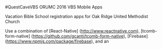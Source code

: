 #QuestCaveVBS ORUMC 2016 VBS Mobile Apps

Vacation Bible School registration apps for Oak Ridge United Methodist Church

Use a combination of [React-Native] (http://www.reactnative.com), [tcomb-form-native] (https://github.com/gcanti/tcomb-form-native), [Firebase] (https://www.npmjs.com/package/firebase), and an
